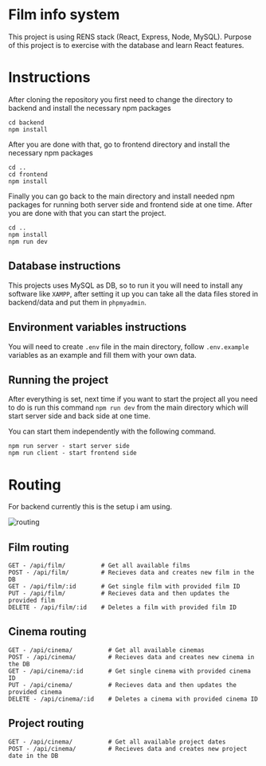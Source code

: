 # Film info system

This project is using RENS stack (React, Express, Node, MySQL).
Purpose of this project is to exercise with the database and learn React features.

# Instructions

After cloning the repository you first need to change the directory to backend and install the necessary npm packages

```
cd backend
npm install
```

After you are done with that, go to frontend directory and install the necessary npm packages

```
cd ..
cd frontend
npm install
```

Finally you can go back to the main directory and install needed npm packages for running both server side and frontend side at one time. After you are done with that you can start the project.

```
cd ..
npm install
npm run dev
```

## Database instructions

This projects uses MySQL as DB, so to run it you will need to install any software like `XAMPP`, after setting it up you can take all the data files stored in backend/data and put them in `phpmyadmin`.

## Environment variables instructions

You will need to create `.env` file in the main directory, follow `.env.example` variables as an example and fill them with your own data.

## Running the project

After everything is set, next time if you want to start the project all you need to do is run this command `npm run dev` from the main directory which will start server side and back side at one time.

You can start them independently with the following command.

```
npm run server - start server side
npm run client - start frontend side
```

# Routing

For backend currently this is the setup i am using.

![routing](https://user-images.githubusercontent.com/80975936/156515571-171e0ee3-b649-4f0d-922a-cecc5df5ffa3.png)

## Film routing

```
GET - /api/film/          # Get all available films
POST - /api/film/         # Recieves data and creates new film in the DB
GET - /api/film/:id       # Get single film with provided film ID
PUT - /api/film/          # Recieves data and then updates the provided film
DELETE - /api/film/:id    # Deletes a film with provided film ID
```

## Cinema routing

```
GET - /api/cinema/          # Get all available cinemas
POST - /api/cinema/         # Recieves data and creates new cinema in the DB
GET - /api/cinema/:id       # Get single cinema with provided cinema ID
PUT - /api/cinema/          # Recieves data and then updates the provided cinema
DELETE - /api/cinema/:id    # Deletes a cinema with provided cinema ID
```

## Project routing

```
GET - /api/cinema/          # Get all available project dates
POST - /api/cinema/         # Recieves data and creates new project date in the DB
```
